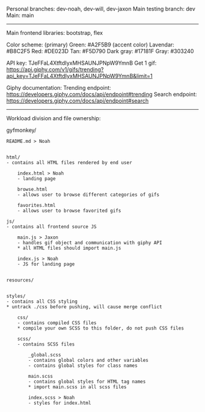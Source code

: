 
Personal branches:		dev-noah, dev-will, dev-jaxon
Main testing branch:	dev
Main:					main

* * * * *

Main frontend libraries:	bootstrap, flex

Color scheme:
	(primary) Green:			#A2F5B9
	(accent color) Lavendar:	#B8C2F5
	Red:						#DE023D
	Tan:						#F5D790
	Dark gray:					#17181F
	Gray:						#303240

API key:	TJeFFaL4XtftdIyxMHSAUNJPNpW9YmnB
Get 1 gif:	https://api.giphy.com/v1/gifs/trending?api_key=TJeFFaL4XtftdIyxMHSAUNJPNpW9YmnB&limit=1

Giphy documentation:
	Trending endpoint:	https://developers.giphy.com/docs/api/endpoint#trending
	Search endpoint:	https://developers.giphy.com/docs/api/endpoint#search

* * * * *

Workload division and file ownership:

gyfmonkey/

	README.md > Noah


	html/
	- contains all HTML files rendered by end user

		index.html > Noah
		- landing page

		browse.html
		- allows user to browse different categories of gifs

		favorites.html
		- allows user to browse favorited gifs

	js/
	- contains all frontend source JS

		main.js > Jaxon
		- handles gif object and communication with giphy API
		* all HTML files should import main.js

		index.js > Noah
		- JS for landing page


	resources/


	styles/
	- contains all CSS styling
	* untrack ./css before pushing, will cause merge conflict

		css/
		- contains compiled CSS files
		* compile your own SCSS to this folder, do not push CSS files

		scss/
		- contains SCSS files

			_global.scss
			- contains global colors and other variables
			- contains global styles for class names

			main.scss
			- contains global styles for HTML tag names
			* import main.scss in all scss files

			index.scss > Noah
			- styles for index.html
